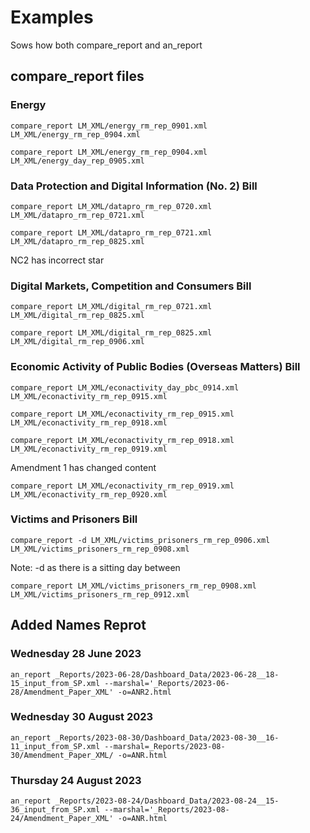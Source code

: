 # Examples

Sows how both compare_report and an_report

## compare_report files

### Energy
```shell
compare_report LM_XML/energy_rm_rep_0901.xml LM_XML/energy_rm_rep_0904.xml
```

```shell
compare_report LM_XML/energy_rm_rep_0904.xml LM_XML/energy_day_rep_0905.xml
```

### Data Protection and Digital Information (No. 2) Bill
```shell
compare_report LM_XML/datapro_rm_rep_0720.xml LM_XML/datapro_rm_rep_0721.xml
```

```shell
compare_report LM_XML/datapro_rm_rep_0721.xml LM_XML/datapro_rm_rep_0825.xml
```
NC2 has incorrect star

### Digital Markets, Competition and Consumers Bill
```shell
compare_report LM_XML/digital_rm_rep_0721.xml LM_XML/digital_rm_rep_0825.xml
```

```shell
compare_report LM_XML/digital_rm_rep_0825.xml LM_XML/digital_rm_rep_0906.xml
```

### Economic Activity of Public Bodies (Overseas Matters) Bill
```shell
compare_report LM_XML/econactivity_day_pbc_0914.xml LM_XML/econactivity_rm_rep_0915.xml
```

```shell
compare_report LM_XML/econactivity_rm_rep_0915.xml LM_XML/econactivity_rm_rep_0918.xml
```

```shell
compare_report LM_XML/econactivity_rm_rep_0918.xml LM_XML/econactivity_rm_rep_0919.xml
```
Amendment 1 has changed content

```shell
compare_report LM_XML/econactivity_rm_rep_0919.xml LM_XML/econactivity_rm_rep_0920.xml
```

### Victims and Prisoners Bill

```shell
compare_report -d LM_XML/victims_prisoners_rm_rep_0906.xml LM_XML/victims_prisoners_rm_rep_0908.xml
```
Note: -d as there is a sitting day between

```shell
compare_report LM_XML/victims_prisoners_rm_rep_0908.xml LM_XML/victims_prisoners_rm_rep_0912.xml
```

## Added Names Reprot


### Wednesday 28 June 2023

```shell
an_report _Reports/2023-06-28/Dashboard_Data/2023-06-28__18-15_input_from_SP.xml --marshal='_Reports/2023-06-28/Amendment_Paper_XML' -o=ANR2.html
```

### Wednesday 30 August 2023
```shell
an_report _Reports/2023-08-30/Dashboard_Data/2023-08-30__16-11_input_from_SP.xml --marshal=_Reports/2023-08-30/Amendment_Paper_XML/ -o=ANR.html
```

### Thursday 24 August 2023
```shell
an_report _Reports/2023-08-24/Dashboard_Data/2023-08-24__15-36_input_from_SP.xml --marshal='_Reports/2023-08-24/Amendment_Paper_XML' -o=ANR.html
```
